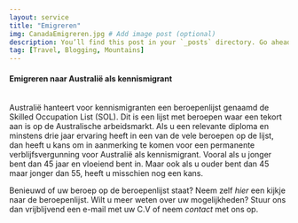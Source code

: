 ```yaml
---
layout: service
title: "Emigreren"
img: CanadaEmigreren.jpg # Add image post (optional)
description: You’ll find this post in your `_posts` directory. Go ahead and edit it and re-build the site to see your changes. # Add post description (optional)
tag: [Travel, Blogging, Mountains]
---
```

<h4>Emigreren naar Australië als kennismigrant</h4><br/>
Australië hanteert voor kennismigranten een beroepenlijst genaamd de Skilled Occupation List (SOL). Dit is een lijst met beroepen waar een tekort aan is op de Australische arbeidsmarkt. Als u een relevante diploma en minstens drie jaar ervaring heeft in een van de vele beroepen op de lijst, dan heeft u kans om in aanmerking te komen voor een permanente verblijfsvergunning voor Australië als kennismigrant. Vooral als u jonger bent dan 45 jaar en vloeiend bent in. Maar ook als u ouder bent dan 45 maar jonger dan 55, heeft u misschien nog een kans.

Benieuwd of uw beroep op de beroepenlijst staat? Neem zelf *hier* een kijkje naar de beroepenlijst. Wilt u meer weten over uw mogelijkheden? Stuur ons dan vrijblijvend een e-mail met uw C.V of neem *contact* met ons op.
